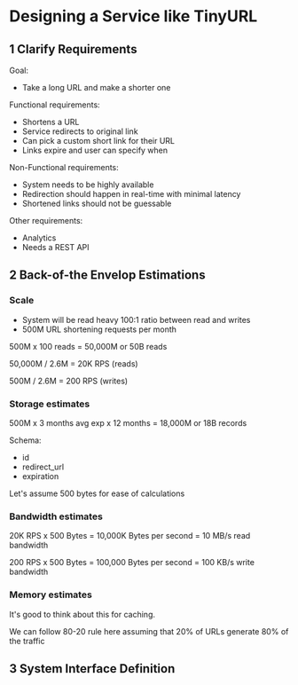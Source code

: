 # Designing a Service like TinyURL

## 1 Clarify Requirements

Goal:

- Take a long URL and make a shorter one

Functional requirements:

- Shortens a URL
- Service redirects to original link
- Can pick a custom short link for their URL
- Links expire and user can specify when

Non-Functional requirements:

- System needs to be highly available
- Redirection should happen in real-time with minimal latency
- Shortened links should not be guessable

Other requirements:

- Analytics
- Needs a REST API

## 2 Back-of-the Envelop Estimations

### Scale

- System will be read heavy 100:1 ratio between read and writes
- 500M URL shortening requests per month

500M x 100 reads = 50,000M or 50B reads

50,000M / 2.6M = 20K RPS (reads)

500M / 2.6M = 200 RPS (writes)

### Storage estimates

500M x 3 months avg exp x 12 months = 18,000M or 18B records

Schema:

- id
- redirect_url
- expiration

Let's assume 500 bytes for ease of calculations

### Bandwidth estimates

20K RPS x 500 Bytes = 10,000K Bytes per second = 10 MB/s read bandwidth

200 RPS x 500 Bytes = 100,000 Bytes per second = 100 KB/s write bandwidth

### Memory estimates

It's good to think about this for caching.

We can follow 80-20 rule here assuming that 20% of URLs generate 80% of the traffic

## 3 System Interface Definition
